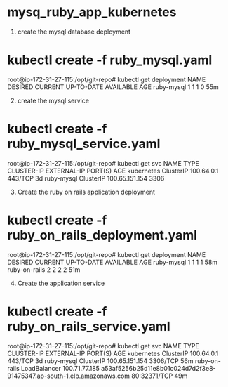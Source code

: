 # mysq_ruby_app_kubernetes

1) create the mysql database deployment  
#  kubectl create -f ruby_mysql.yaml
root@ip-172-31-27-115:/opt/git-repo#  kubectl get deployment
NAME            DESIRED   CURRENT   UP-TO-DATE   AVAILABLE   AGE
ruby-mysql      1         1         1            0           55m

2) create the mysql service 
# kubectl create -f ruby_mysql_service.yaml
root@ip-172-31-27-115:/opt/git-repo# kubectl get svc
NAME            TYPE           CLUSTER-IP       EXTERNAL-IP         PORT(S)        AGE
kubernetes      ClusterIP      100.64.0.1       <none>              443/TCP        3d
ruby-mysql      ClusterIP      100.65.151.154   <none>              3306

3) Create the ruby on rails application deployment 
# kubectl create -f ruby_on_rails_deployment.yaml
root@ip-172-31-27-115:/opt/git-repo# kubectl get deployment
NAME            DESIRED   CURRENT   UP-TO-DATE   AVAILABLE   AGE
ruby-mysql      1         1         1            1           58m
ruby-on-rails   2         2         2            2           51m

4) Create the application service 
# kubectl create -f ruby_on_rails_service.yaml
root@ip-172-31-27-115:/opt/git-repo# kubectl get svc
NAME            TYPE           CLUSTER-IP       EXTERNAL-IP                                                              PORT(S)        AGE
kubernetes      ClusterIP      100.64.0.1       <none>                                                                   443/TCP        3d
ruby-mysql      ClusterIP      100.65.151.154   <none>                                                                   3306/TCP       56m
ruby-on-rails   LoadBalancer   100.71.77.185    a53af5256b25d11e8b01c024d7d2f3e8-91475347.ap-south-1.elb.amazonaws.com   80:32371/TCP   49m
  
  
  
  

